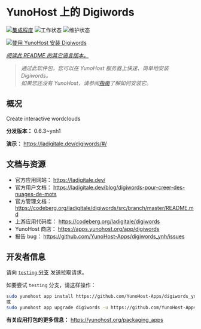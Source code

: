 <!--
注意：此 README 由 <https://github.com/YunoHost/apps/tree/master/tools/readme_generator> 自动生成
请勿手动编辑。
-->

# YunoHost 上的 Digiwords

[![集成程度](https://apps.yunohost.org/badge/integration/digiwords)](https://ci-apps.yunohost.org/ci/apps/digiwords/)
![工作状态](https://apps.yunohost.org/badge/state/digiwords)
![维护状态](https://apps.yunohost.org/badge/maintained/digiwords)

[![使用 YunoHost 安装 Digiwords](https://install-app.yunohost.org/install-with-yunohost.svg)](https://install-app.yunohost.org/?app=digiwords)

*[阅读此 README 的其它语言版本。](./ALL_README.md)*

> *通过此软件包，您可以在 YunoHost 服务器上快速、简单地安装 Digiwords。*  
> *如果您还没有 YunoHost，请参阅[指南](https://yunohost.org/install)了解如何安装它。*

## 概况

Create interactive wordclouds

**分发版本：** 0.6.3~ynh1

**演示：** <https://ladigitale.dev/digiwords/#/>
## 文档与资源

- 官方应用网站： <https://ladigitale.dev/>
- 官方用户文档： <https://ladigitale.dev/blog/digiwords-pour-creer-des-nuages-de-mots>
- 官方管理文档： <https://codeberg.org/ladigitale/digiwords/src/branch/master/README.md>
- 上游应用代码库： <https://codeberg.org/ladigitale/digiwords>
- YunoHost 商店： <https://apps.yunohost.org/app/digiwords>
- 报告 bug： <https://github.com/YunoHost-Apps/digiwords_ynh/issues>

## 开发者信息

请向 [`testing` 分支](https://github.com/YunoHost-Apps/digiwords_ynh/tree/testing) 发送拉取请求。

如要尝试 `testing` 分支，请这样操作：

```bash
sudo yunohost app install https://github.com/YunoHost-Apps/digiwords_ynh/tree/testing --debug
或
sudo yunohost app upgrade digiwords -u https://github.com/YunoHost-Apps/digiwords_ynh/tree/testing --debug
```

**有关应用打包的更多信息：** <https://yunohost.org/packaging_apps>
